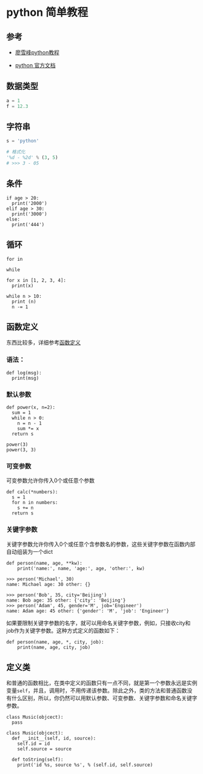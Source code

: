 # python 简单教程

## 参考

- [廖雪峰python教程](http://www.liaoxuefeng.com/wiki/0014316089557264a6b348958f449949df42a6d3a2e542c000/001431675624710bb20e9734ef343bbb4bd64bcd37d4b52000)

- [python 官方文档](https://docs.python.org/3/)

## 数据类型

```python 
a = 1
f = 12.3
```

## 字符串

```python
s = 'python'

# 格式化
'%d - %2d' % (3, 5) 
# >>> 3 - 05

```

## 条件

```
if age > 20:
  print('2000')
elif age > 30: 
  print('3000')
else:
  print('444')
```

## 循环

`for in`

`while`

```
for x in [1, 2, 3, 4]: 
  print(x)
  
while n > 10: 
  print (n)
  n -= 1
```

## 函数定义

东西比较多，详细参考[函数定义](http://www.liaoxuefeng.com/wiki/0014316089557264a6b348958f449949df42a6d3a2e542c000/001431752945034eb82ac80a3e64b9bb4929b16eeed1eb9000)

### 语法：

```
def log(msg): 
  print(msg)
```

### 默认参数

```
def power(x, n=2): 
  sum = 1
  while n > 0:
    n = n - 1
    sum *= x
  return s
  
power(3)
power(3, 3)
```
### 可变参数
可变参数允许你传入0个或任意个参数

```
def calc(*numbers):
  s = 1
  for n in numbers:
    s += n
  return s
```

### 关键字参数
关键字参数允许你传入0个或任意个含参数名的参数，这些关键字参数在函数内部自动组装为一个dict

```
def person(name, age, **kw):
    print('name:', name, 'age:', age, 'other:', kw)

>>> person('Michael', 30)
name: Michael age: 30 other: {}

>>> person('Bob', 35, city='Beijing')
name: Bob age: 35 other: {'city': 'Beijing'}
>>> person('Adam', 45, gender='M', job='Engineer')
name: Adam age: 45 other: {'gender': 'M', 'job': 'Engineer'}
```

如果要限制关键字参数的名字，就可以用命名关键字参数，例如，只接收city和job作为关键字参数。这种方式定义的函数如下：

```
def person(name, age, *, city, job):
    print(name, age, city, job)
```

## 定义类

和普通的函数相比，在类中定义的函数只有一点不同，就是第一个参数永远是实例变量`self`，并且，调用时，不用传递该参数。除此之外，类的方法和普通函数没有什么区别，所以，你仍然可以用默认参数、可变参数、关键字参数和命名关键字参数。

```
class Music(objcect):
  pass
```

```
class Music(objcect):
  def __init__(self, id, source):
    self.id = id
    self.source = source
  
  def toString(self):
    print('id %s, source %s', % (self.id, self.source)
```




